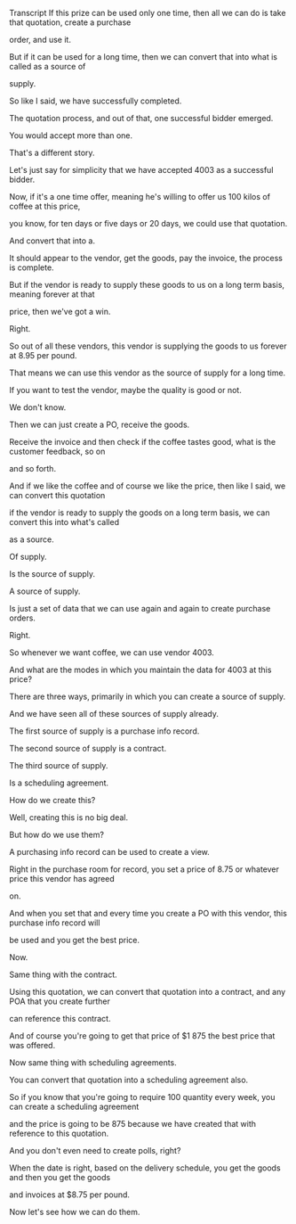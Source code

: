  
Transcript
If this prize can be used only one time, then all we can do is take that quotation, create a purchase

order, and use it.

But if it can be used for a long time, then we can convert that into what is called as a source of

supply.

So like I said, we have successfully completed.

The quotation process, and out of that, one successful bidder emerged.

You would accept more than one.

That's a different story.

Let's just say for simplicity that we have accepted 4003 as a successful bidder.

Now, if it's a one time offer, meaning he's willing to offer us 100 kilos of coffee at this price,

you know, for ten days or five days or 20 days, we could use that quotation.

And convert that into a.

It should appear to the vendor, get the goods, pay the invoice, the process is complete.

But if the vendor is ready to supply these goods to us on a long term basis, meaning forever at that

price, then we've got a win.

Right.

So out of all these vendors, this vendor is supplying the goods to us forever at 8.95 per pound.

That means we can use this vendor as the source of supply for a long time.

If you want to test the vendor, maybe the quality is good or not.

We don't know.

Then we can just create a PO, receive the goods.

Receive the invoice and then check if the coffee tastes good, what is the customer feedback, so on

and so forth.

And if we like the coffee and of course we like the price, then like I said, we can convert this quotation

if the vendor is ready to supply the goods on a long term basis, we can convert this into what's called

as a source.

Of supply.

Is the source of supply.

A source of supply.

Is just a set of data that we can use again and again to create purchase orders.

Right.

So whenever we want coffee, we can use vendor 4003.

And what are the modes in which you maintain the data for 4003 at this price?

There are three ways, primarily in which you can create a source of supply.

And we have seen all of these sources of supply already.

The first source of supply is a purchase info record.

The second source of supply is a contract.

The third source of supply.

Is a scheduling agreement.

How do we create this?

Well, creating this is no big deal.

But how do we use them?

A purchasing info record can be used to create a view.

Right in the purchase room for record, you set a price of 8.75 or whatever price this vendor has agreed

on.

And when you set that and every time you create a PO with this vendor, this purchase info record will

be used and you get the best price.

Now.

Same thing with the contract.

Using this quotation, we can convert that quotation into a contract, and any POA that you create further

can reference this contract.

And of course you're going to get that price of $1 875 the best price that was offered.

Now same thing with scheduling agreements.

You can convert that quotation into a scheduling agreement also.

So if you know that you're going to require 100 quantity every week, you can create a scheduling agreement

and the price is going to be 875 because we have created that with reference to this quotation.

And you don't even need to create polls, right?

When the date is right, based on the delivery schedule, you get the goods and then you get the goods

and invoices at $8.75 per pound.

Now let's see how we can do them.


